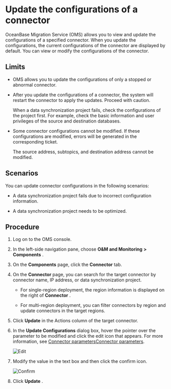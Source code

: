 Update the configurations of a connector 
=============================================================

OceanBase Migration Service (OMS) allows you to view and update the configurations of a specified connector. When you update the configurations, the current configurations of the connector are displayed by default. You can view or modify the configurations of the connector. 

Limits 
---------------------------

* OMS allows you to update the configurations of only a stopped or abnormal connector.

  

* After you update the configurations of a connector, the system will restart the connector to apply the updates. Proceed with caution. 

  When a data synchronization project fails, check the configurations of the project first. For example, check the basic information and user privileges of the source and destination databases.
  

* Some connector configurations cannot be modified. If these configurations are modified, errors will be generated in the corresponding ticket. 

  The source address, subtopics, and destination address cannot be modified.
  




Scenarios 
------------------------------

You can update connector configurations in the following scenarios:

* A data synchronization project fails due to incorrect configuration information.

  

* A data synchronization project needs to be optimized.

  




Procedure 
------------------------------

1. Log on to the OMS console.

   

2. In the left-side navigation pane, choose **O\&M and Monitoring** **\>** **Components** .

   

3. On the **Components** page, click the **Connector** tab.

   

4. On the **Connector** page, you can search for the target connector by connector name, IP address, or data synchronization project. 

   * For single-region deployment, the region information is displayed on the right of **Connector** .

     
   
   * For multi-region deployment, you can filter connectors by region and update connectors in the target regions.

     
   

   

5. Click **Update** in the Actions column of the target connector.

   

6. In the **Update Configurations** dialog box, hover the pointer over the parameter to be modified and click the edit icon that appears. For more information, see [Connector parameters](/en-US/6.o-m-manual/6.description-of-component-parameters/2.connector-parameters/1.rocketmq-destination-parameter-description.md)[Connector parameters](/en-US/6.o-m-manual/6.description-of-component-parameters/2.connector-parameters/1.rocketmq-destination-parameter-description.md). 

   ![Edit](https://help-static-aliyun-doc.aliyuncs.com/assets/img/en-US/2874229461/p313436.png)
   

7. Modify the value in the text box and then click the confirm icon. 

   ![Confirm](https://help-static-aliyun-doc.aliyuncs.com/assets/img/en-US/1874229461/p313438.png)
   

8. Click **Update** .

   




